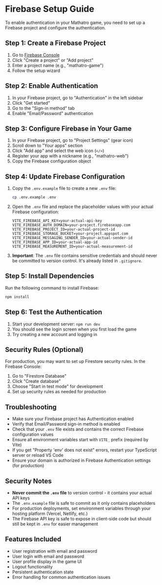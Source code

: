 # Firebase Setup Guide

To enable authentication in your Mathatro game, you need to set up a Firebase project and configure the authentication.

## Step 1: Create a Firebase Project

1. Go to [Firebase Console](https://console.firebase.google.com/)
2. Click "Create a project" or "Add project"
3. Enter a project name (e.g., "mathatro-game")
4. Follow the setup wizard

## Step 2: Enable Authentication

1. In your Firebase project, go to "Authentication" in the left sidebar
2. Click "Get started"
3. Go to the "Sign-in method" tab
4. Enable "Email/Password" authentication

## Step 3: Configure Firebase in Your Game

1. In your Firebase project, go to "Project Settings" (gear icon)
2. Scroll down to "Your apps" section
3. Click "Add app" and select the web icon (`</>`)
4. Register your app with a nickname (e.g., "mathatro-web")
5. Copy the Firebase configuration object

## Step 4: Update Firebase Configuration

1. Copy the `.env.example` file to create a new `.env` file:
   ```bash
   cp .env.example .env
   ```

2. Open the `.env` file and replace the placeholder values with your actual Firebase configuration:

   ```
   VITE_FIREBASE_API_KEY=your-actual-api-key
   VITE_FIREBASE_AUTH_DOMAIN=your-project.firebaseapp.com
   VITE_FIREBASE_PROJECT_ID=your-actual-project-id
   VITE_FIREBASE_STORAGE_BUCKET=your-project.appspot.com
   VITE_FIREBASE_MESSAGING_SENDER_ID=your-actual-sender-id
   VITE_FIREBASE_APP_ID=your-actual-app-id
   VITE_FIREBASE_MEASUREMENT_ID=your-actual-measurement-id
   ```

3. **Important**: The `.env` file contains sensitive credentials and should never be committed to version control. It's already listed in `.gitignore`.

## Step 5: Install Dependencies

Run the following command to install Firebase:

```bash
npm install
```

## Step 6: Test the Authentication

1. Start your development server: `npm run dev`
2. You should see the login screen when you first load the game
3. Try creating a new account and logging in

## Security Rules (Optional)

For production, you may want to set up Firestore security rules. In the Firebase Console:

1. Go to "Firestore Database"
2. Click "Create database"
3. Choose "Start in test mode" for development
4. Set up security rules as needed for production

## Troubleshooting

- Make sure your Firebase project has Authentication enabled
- Verify that Email/Password sign-in method is enabled
- Check that your `.env` file exists and contains the correct Firebase configuration values
- Ensure all environment variables start with `VITE_` prefix (required by Vite)
- If you get "Property 'env' does not exist" errors, restart your TypeScript server or reload VS Code
- Ensure your domain is authorized in Firebase Authentication settings (for production)

## Security Notes

- **Never commit the `.env` file** to version control - it contains your actual API keys
- The `.env.example` file is safe to commit as it only contains placeholders
- For production deployments, set environment variables through your hosting platform (Vercel, Netlify, etc.)
- The Firebase API key is safe to expose in client-side code but should still be kept in `.env` for easier management

## Features Included

- User registration with email and password
- User login with email and password
- User profile display in the game UI
- Logout functionality
- Persistent authentication state
- Error handling for common authentication issues
